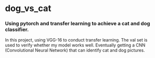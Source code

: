 # dog_vs_cat
### Using pytorch and transfer learning to achieve a cat and dog classifier.
In this project, using VGG-16 to conduct transfer learning. The val set is used to verify whether my model works well. Eventually getting a CNN (Convolutional Neural Network) that can identify cat and dog pictures. 
